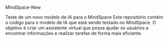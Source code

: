 MindSpace-New

Teste de um novo modelo de IA para o MindSpace
Este repositório contém o código para o modelo de IA que está sendo testado no MindSpace. O objetivo é criar um assistente virtual que possa ajudar os usuários a encontrar informações e realizar tarefas de forma mais eficiente.
